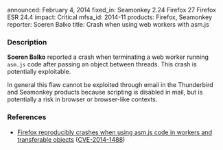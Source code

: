announced: February 4, 2014
fixed_in: Seamonkey 2.24
          Firefox 27
          Firefox ESR 24.4
impact: Critical
mfsa_id: 2014-11
products: Firefox, Seamonkey
reporter: Soeren Balko
title: Crash when using web workers with asm.js

<h3>Description</h3>

<p><strong>Soeren Balko</strong> reported a crash when
terminating a web worker running <code>asm.js</code> code after passing an
object between threads. This crash is potentially exploitable.
</p>

<p class="note">In general this flaw cannot be exploited through email in the
Thunderbird and Seamonkey products because scripting is disabled in mail, but is
potentially a risk in browser or browser-like contexts.</p>

<h3>References</h3>

<ul>
  <li><a href="https://bugzilla.mozilla.org/show_bug.cgi?id=950604">
       Firefox reproducibly crashes when using asm.js code in workers and
transferable objects</a> (<a href="http://cve.mitre.org/cgi-bin/cvename.cgi?name=CVE-2014-1488" class="ex-ref">CVE-2014-1488</a>)</li>
</ul>



